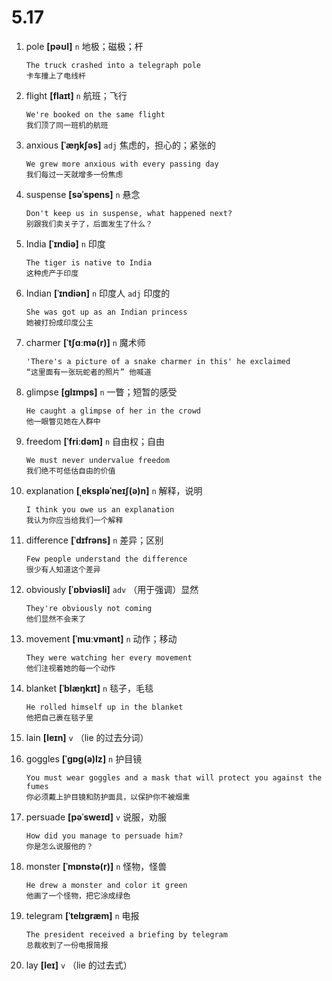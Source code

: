# 5.17

1. pole **[pəʊl]** `n` 地极；磁极；杆

   ```
   The truck crashed into a telegraph pole
   卡车撞上了电线杆
   ```

2. flight **[flaɪt]** `n` 航班；飞行

   ```
   We're booked on the same flight
   我们顶了同一班机的航班
   ```

3. anxious **[ˈæŋkʃəs]** `adj` 焦虑的，担心的；紧张的

   ```
   We grew more anxious with every passing day
   我们每过一天就增多一份焦虑
   ```

4. suspense **[səˈspens]** `n` 悬念

   ```
   Don't keep us in suspense, what happened next?
   别跟我们卖关子了，后面发生了什么？
   ```

5. India **[ˈɪndiə]** `n` 印度

   ```
   The tiger is native to India
   这种虎产于印度
   ```

6. Indian **[ˈɪndiən]** `n` 印度人 `adj` 印度的

   ```
   She was got up as an Indian princess
   她被打扮成印度公主
   ```

7. charmer **[ˈtʃɑːmə(r)]** `n` 魔术师

   ```
   'There's a picture of a snake charmer in this' he exclaimed
   “这里面有一张玩蛇者的照片” 他喊道
   ```

8. glimpse **[ɡlɪmps]** `n` 一瞥；短暂的感受

   ```
   He caught a glimpse of her in the crowd
   他一眼瞥见她在人群中
   ```

9. freedom **[ˈfriːdəm]** `n` 自由权；自由

   ```
   We must never undervalue freedom
   我们绝不可低估自由的价值
   ```

10. explanation **[ˌekspləˈneɪʃ(ə)n]** `n` 解释，说明

    ```
    I think you owe us an explanation
    我认为你应当给我们一个解释
    ```

11. difference **[ˈdɪfrəns]** `n` 差异；区别

    ```
    Few people understand the difference
    很少有人知道这个差异
    ```

12. obviously **[ˈɒbviəsli]** `adv` （用于强调）显然

    ```
    They're obviously not coming
    他们显然不会来了
    ```

13. movement **[ˈmuːvmənt]** `n` 动作；移动

    ```
    They were watching her every movement
    他们注视着她的每一个动作
    ```

14. blanket **[ˈblæŋkɪt]** `n` 毯子，毛毯

    ```
    He rolled himself up in the blanket
    他把自己裹在毯子里
    ```

15. lain **[leɪn]** `v` （lie 的过去分词）

16. goggles **[ˈɡɒɡ(ə)lz]** `n` 护目镜

    ```
    You must wear goggles and a mask that will protect you against the fumes
    你必须戴上护目镜和防护面具，以保护你不被烟熏
    ```

17. persuade **[pəˈsweɪd]** `v` 说服，劝服

    ```
    How did you manage to persuade him?
    你是怎么说服他的？
    ```

18. monster **[ˈmɒnstə(r)]** `n` 怪物，怪兽

    ```
    He drew a monster and color it green
    他画了一个怪物，把它涂成绿色
    ```

19. telegram **[ˈtelɪɡræm]** `n` 电报

    ```
    The president received a briefing by telegram
    总裁收到了一份电报简报
    ```

20. lay **[leɪ]** `v` （lie 的过去式）
